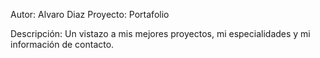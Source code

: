 Autor: Alvaro Diaz
Proyecto: Portafolio

Descripción: Un vistazo a mis mejores proyectos, mi especialidades y mi información de contacto.

